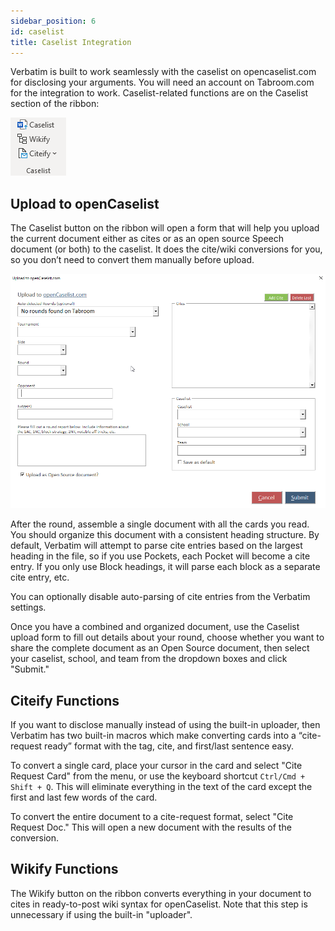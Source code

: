 ```yaml
---
sidebar_position: 6
id: caselist
title: Caselist Integration
---
```


Verbatim is built to work seamlessly with the caselist on opencaselist.com for disclosing your arguments. You will need an account on Tabroom.com for the integration to work. Caselist-related functions are on the Caselist section of the ribbon:

![Caselist](../assets/ribbon-caselist.png)

## Upload to openCaselist

The Caselist button on the ribbon will open a form that will help you upload the current document either as cites or as an open source Speech document (or both) to the caselist. It does the cite/wiki conversions for you, so you don’t need to convert them manually before upload.

![Share to Caselist](../assets/caselist.png)

After the round, assemble a single document with all the cards you read. You should organize this document with a consistent heading structure. By default, Verbatim will attempt to parse cite entries based on the largest heading in the file, so if you use Pockets, each Pocket will become a cite entry. If you only use Block headings, it will parse each block as a separate cite entry, etc.

You can optionally disable auto-parsing of cite entries from the Verbatim settings.

Once you have a combined and organized document, use the Caselist upload form to fill out details about your round, choose whether you want to share the complete document as an Open Source document, then select your caselist, school, and team from the dropdown boxes and click "Submit."

## Citeify Functions

If you want to disclose manually instead of using the built-in uploader, then Verbatim has two built-in macros which make converting cards into a “cite-request ready” format with the tag, cite, and first/last sentence easy. 

To convert a single card, place your cursor in the card and select "Cite Request Card" from the menu, or use the keyboard shortcut `Ctrl/Cmd + Shift + Q`. This will eliminate everything in the text of the card except the first and last few words of the card.

To convert the entire document to a cite-request format, select "Cite Request Doc." This will open a new document with the results of the conversion.

## Wikify Functions

The Wikify button on the ribbon converts everything in your document to cites in ready-to-post wiki syntax for openCaselist. Note that this step is unnecessary if using the built-in "uploader".
